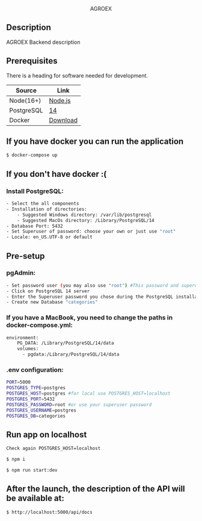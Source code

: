  <p align="center">AGROEX</p>

## Description

AGROEX Backend description

## Prerequisites
There is a heading for software needed for development.

| Source             | Link                                              |
|--------------------|---------------------------------------------------|
| Node(16+)          | [Node.js](https://nodejs.org/en/download/)
| PostgreSQL         | [14](https://www.postgresql.org/download/)        |
| Docker             | [Download]((https://www.docker.com/get-started/)) |

## If you have docker you can run the application
```bash
$ docker-compose up
```


## If you don't have docker :(
### Install PostgreSQL:
```bash
- Select the all components
- Installation of directories:
    - Suggested Windows directory: /var/lib/postgresql
    - Suggested MacOs directory: /Library/PostgreSQL/14
- Database Port: 5432
- Set Superuser of password: choose your own or just use "root"
- Locale: en_US.UTF-8 or default
```
## Pre-setup

### pgAdmin:
```bash
- Set password user (you may also use "root") #This password and superuser password are different
- Click on PostgreSQL 14 server
- Enter the Superuser password you chose during the PostgreSQL installation
- Create new Database "categories"
```

### If you have a MacBook, you need to change the paths in docker-compose.yml:
```bash
environment:
    PG_DATA: /Library/PostgreSQL/14/data
    volumes:
      - pgdata:/Library/PostgreSQL/14/data
```
### .env configuration:
```bash
PORT=5000
POSTGRES_TYPE=postgres
POSTGRES_HOST=postgres #for local use POSTGRES_HOST=localhost
POSTGRES_PORT=5432 
POSTGRES_PASSWORD=root #or use your superuser password
POSTGRES_USERNAME=postgres
POSTGRES_DB=categories
```



## Run app on localhost
```bash
Check again POSTGRES_HOST=localhost
```
```bash
$ npm i
```
```bash
$ npm run start:dev
```


## After the launch, the description of the API will be available at:
```bash
$ http://localhost:5000/api/docs
```
